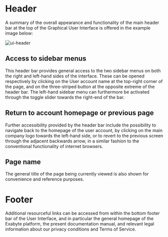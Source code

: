 # Header

A summary of the overall appearance and functionality of the main header bar at the top of the Graphical User Interface is offered in the example image below:

![ui-header](/images/ui-header.png "UI header")

## Access to sidebar menus

This header bar provides general access to the two sidebar menus on both the right and left-hand sides of the interface. These can be opened respectively by clicking on the User account name at the top-right corner of the page, and on the three-striped button <i class="zmdi zmdi-menu zmdi-hc-border"></i> at the opposite extreme of the header bar. The left-hand sidebar menu can furthermore be activated through the toggle slider towards the right-end of the bar.

## Return to account homepage or previous page

Further accessibility provided by the header bar include the possibility to navigate back to the homepage of the user account, by clicking on the main company logo towards the left-hand side, or to revert to the previous screen through the adjacent backwards arrow, in a similar fashion to the conventional functionality of internet browsers.

## Page name

The general title of the page being currently viewed is also shown for convenience and reference purposes.

# Footer

Additional resourceful links can be accessed from within the bottom footer bar of the User Interface, and in particular the general homepage of the Exabyte platform, the present documentation manual, and relevant legal information about our privacy conditions and Terms of Service. 

